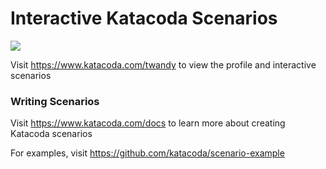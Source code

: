 # Interactive Katacoda Scenarios

[![](http://shields.katacoda.com/katacoda/twandy/count.svg)](https://www.katacoda.com/twandy "Get your profile on Katacoda.com")

Visit https://www.katacoda.com/twandy to view the profile and interactive scenarios

### Writing Scenarios
Visit https://www.katacoda.com/docs to learn more about creating Katacoda scenarios

For examples, visit https://github.com/katacoda/scenario-example
